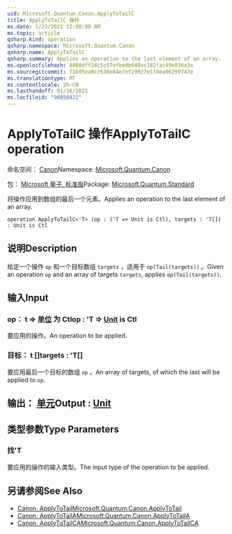 ```yaml
---
uid: Microsoft.Quantum.Canon.ApplyToTailC
title: ApplyToTailC 操作
ms.date: 1/23/2021 12:00:00 AM
ms.topic: article
qsharp.kind: operation
qsharp.namespace: Microsoft.Quantum.Canon
qsharp.name: ApplyToTailC
qsharp.summary: Applies an operation to the last element of an array.
ms.openlocfilehash: 8408dff24c5c57efbedb649ac182fac49e836a3e
ms.sourcegitcommit: 71605ea9cc630e84e7ef29027e1f0ea06299747e
ms.translationtype: MT
ms.contentlocale: zh-CN
ms.lasthandoff: 01/26/2021
ms.locfileid: "98850422"
---
```

# <a name="applytotailc-operation"></a><span data-ttu-id="4057c-102">ApplyToTailC 操作</span><span class="sxs-lookup"><span data-stu-id="4057c-102">ApplyToTailC operation</span></span>

<span data-ttu-id="4057c-103">命名空间： [Canon](xref:Microsoft.Quantum.Canon)</span><span class="sxs-lookup"><span data-stu-id="4057c-103">Namespace: [Microsoft.Quantum.Canon](xref:Microsoft.Quantum.Canon)</span></span>

<span data-ttu-id="4057c-104">包： [Microsoft 量子. 标准版](https://nuget.org/packages/Microsoft.Quantum.Standard)</span><span class="sxs-lookup"><span data-stu-id="4057c-104">Package: [Microsoft.Quantum.Standard](https://nuget.org/packages/Microsoft.Quantum.Standard)</span></span>


<span data-ttu-id="4057c-105">将操作应用到数组的最后一个元素。</span><span class="sxs-lookup"><span data-stu-id="4057c-105">Applies an operation to the last element of an array.</span></span>

```qsharp
operation ApplyToTailC<'T> (op : ('T => Unit is Ctl), targets : 'T[]) : Unit is Ctl
```


## <a name="description"></a><span data-ttu-id="4057c-106">说明</span><span class="sxs-lookup"><span data-stu-id="4057c-106">Description</span></span>

<span data-ttu-id="4057c-107">给定一个操作 `op` 和一个目标数组 `targets` ，适用于 `op(Tail(targets))` 。</span><span class="sxs-lookup"><span data-stu-id="4057c-107">Given an operation `op` and an array of targets `targets`, applies `op(Tail(targets))`.</span></span>

## <a name="input"></a><span data-ttu-id="4057c-108">输入</span><span class="sxs-lookup"><span data-stu-id="4057c-108">Input</span></span>

### <a name="op--t--unit--is-ctl"></a><span data-ttu-id="4057c-109">op： t => [单位](xref:microsoft.quantum.lang-ref.unit)  为 Ctl</span><span class="sxs-lookup"><span data-stu-id="4057c-109">op : 'T => [Unit](xref:microsoft.quantum.lang-ref.unit)  is Ctl</span></span>

<span data-ttu-id="4057c-110">要应用的操作。</span><span class="sxs-lookup"><span data-stu-id="4057c-110">An operation to be applied.</span></span>


### <a name="targets--t"></a><span data-ttu-id="4057c-111">目标： t []</span><span class="sxs-lookup"><span data-stu-id="4057c-111">targets : 'T[]</span></span>

<span data-ttu-id="4057c-112">要应用最后一个目标的数组 `op` 。</span><span class="sxs-lookup"><span data-stu-id="4057c-112">An array of targets, of which the last will be applied to `op`.</span></span>



## <a name="output--unit"></a><span data-ttu-id="4057c-113">输出： [单元](xref:microsoft.quantum.lang-ref.unit)</span><span class="sxs-lookup"><span data-stu-id="4057c-113">Output : [Unit](xref:microsoft.quantum.lang-ref.unit)</span></span>



## <a name="type-parameters"></a><span data-ttu-id="4057c-114">类型参数</span><span class="sxs-lookup"><span data-stu-id="4057c-114">Type Parameters</span></span>

### <a name="t"></a><span data-ttu-id="4057c-115">找</span><span class="sxs-lookup"><span data-stu-id="4057c-115">'T</span></span>

<span data-ttu-id="4057c-116">要应用的操作的输入类型。</span><span class="sxs-lookup"><span data-stu-id="4057c-116">The input type of the operation to be applied.</span></span>

## <a name="see-also"></a><span data-ttu-id="4057c-117">另请参阅</span><span class="sxs-lookup"><span data-stu-id="4057c-117">See Also</span></span>

- [<span data-ttu-id="4057c-118">Canon. ApplyToTail</span><span class="sxs-lookup"><span data-stu-id="4057c-118">Microsoft.Quantum.Canon.ApplyToTail</span></span>](xref:Microsoft.Quantum.Canon.ApplyToTail)
- [<span data-ttu-id="4057c-119">Canon. ApplyToTailA</span><span class="sxs-lookup"><span data-stu-id="4057c-119">Microsoft.Quantum.Canon.ApplyToTailA</span></span>](xref:Microsoft.Quantum.Canon.ApplyToTailA)
- [<span data-ttu-id="4057c-120">Canon. ApplyToTailCA</span><span class="sxs-lookup"><span data-stu-id="4057c-120">Microsoft.Quantum.Canon.ApplyToTailCA</span></span>](xref:Microsoft.Quantum.Canon.ApplyToTailCA)